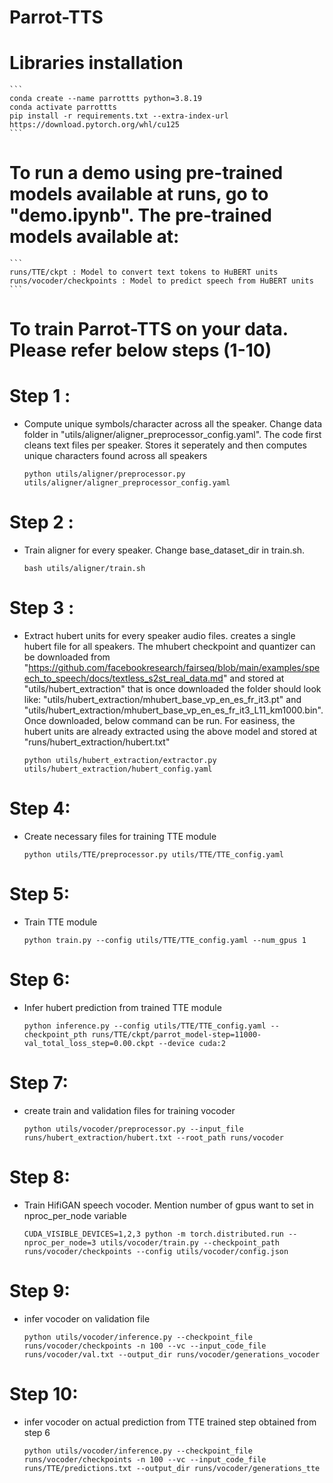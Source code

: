 # Parrot-TTS

# Libraries installation
    ```
    conda create --name parrottts python=3.8.19
    conda activate parrottts
    pip install -r requirements.txt --extra-index-url https://download.pytorch.org/whl/cu125
    ```

# To run a demo using pre-trained models available at runs, go to "demo.ipynb". The pre-trained models available at:
    ```
    runs/TTE/ckpt : Model to convert text tokens to HuBERT units
    runs/vocoder/checkpoints : Model to predict speech from HuBERT units
    ```

# To train Parrot-TTS on your data. Please refer below steps (1-10)
# Step 1 :
- Compute unique symbols/character across all the speaker. Change data folder in "utils/aligner/aligner_preprocessor_config.yaml". The code first cleans text files per speaker. Stores it seperately and then computes unique characters found across all speakers
    ```
    python utils/aligner/preprocessor.py utils/aligner/aligner_preprocessor_config.yaml
    ```

# Step 2 :
- Train aligner for every speaker. Change base_dataset_dir in train.sh.
    ```
    bash utils/aligner/train.sh
    ```

# Step 3 :
- Extract hubert units for every speaker audio files. creates a single hubert file for all speakers. The mhubert checkpoint and quantizer can be downloaded from "https://github.com/facebookresearch/fairseq/blob/main/examples/speech_to_speech/docs/textless_s2st_real_data.md" and stored at "utils/hubert_extraction" that is once downloaded the folder should look like: "utils/hubert_extraction/mhubert_base_vp_en_es_fr_it3.pt" and "utils/hubert_extraction/mhubert_base_vp_en_es_fr_it3_L11_km1000.bin". Once downloaded, below command can be run. For easiness, the hubert units are already extracted using the above model and stored at "runs/hubert_extraction/hubert.txt"
    ```
    python utils/hubert_extraction/extractor.py utils/hubert_extraction/hubert_config.yaml
    ```

# Step 4: 
- Create necessary files for training TTE module
    ```
    python utils/TTE/preprocessor.py utils/TTE/TTE_config.yaml
    ```

# Step 5: 
- Train TTE module
    ```
    python train.py --config utils/TTE/TTE_config.yaml --num_gpus 1
    ```

# Step 6: 
- Infer hubert prediction from trained TTE module
    ```
    python inference.py --config utils/TTE/TTE_config.yaml --checkpoint_pth runs/TTE/ckpt/parrot_model-step=11000-val_total_loss_step=0.00.ckpt --device cuda:2
    ```

# Step 7: 
- create train and validation files for training vocoder
    ```
    python utils/vocoder/preprocessor.py --input_file runs/hubert_extraction/hubert.txt --root_path runs/vocoder
    ```

# Step 8: 
- Train HifiGAN speech vocoder. Mention number of gpus want to set in nproc_per_node variable
    ```
    CUDA_VISIBLE_DEVICES=1,2,3 python -m torch.distributed.run --nproc_per_node=3 utils/vocoder/train.py --checkpoint_path runs/vocoder/checkpoints --config utils/vocoder/config.json

    ```

# Step 9: 
- infer vocoder on validation file
    ```
    python utils/vocoder/inference.py --checkpoint_file runs/vocoder/checkpoints -n 100 --vc --input_code_file runs/vocoder/val.txt --output_dir runs/vocoder/generations_vocoder
    ```

# Step 10: 
- infer vocoder on actual prediction from TTE trained step obtained from step 6
    ```
    python utils/vocoder/inference.py --checkpoint_file runs/vocoder/checkpoints -n 100 --vc --input_code_file runs/TTE/predictions.txt --output_dir runs/vocoder/generations_tte
    ```
